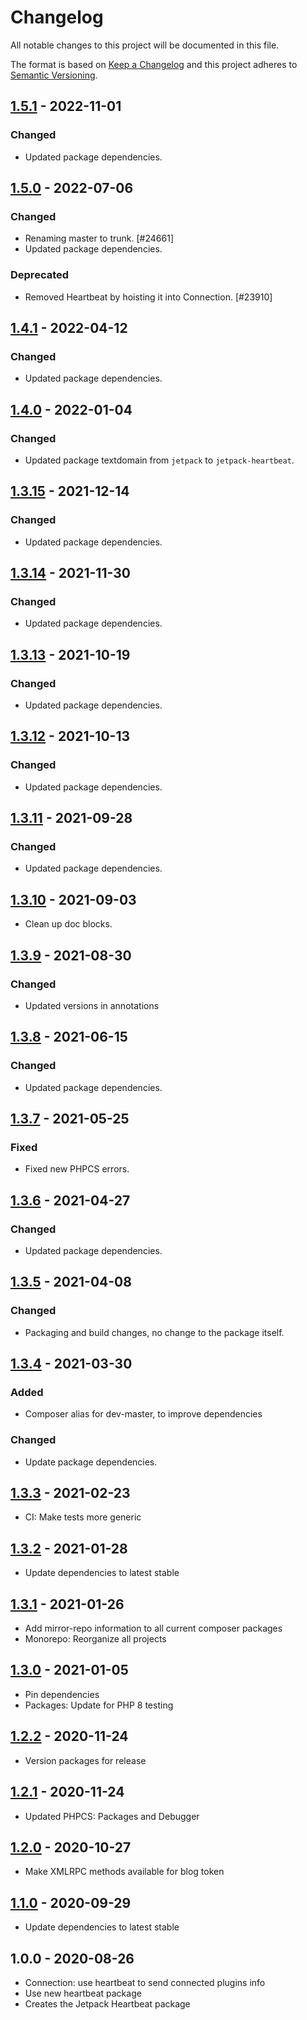 # Changelog

All notable changes to this project will be documented in this file.

The format is based on [Keep a Changelog](https://keepachangelog.com/en/1.0.0/)
and this project adheres to [Semantic Versioning](https://semver.org/spec/v2.0.0.html).

## [1.5.1] - 2022-11-01
### Changed
- Updated package dependencies.

## [1.5.0] - 2022-07-06
### Changed
- Renaming master to trunk. [#24661]
- Updated package dependencies.

### Deprecated
- Removed Heartbeat by hoisting it into Connection. [#23910]

## [1.4.1] - 2022-04-12
### Changed
- Updated package dependencies.

## [1.4.0] - 2022-01-04
### Changed
- Updated package textdomain from `jetpack` to `jetpack-heartbeat`.

## [1.3.15] - 2021-12-14
### Changed
- Updated package dependencies.

## [1.3.14] - 2021-11-30
### Changed
- Updated package dependencies.

## [1.3.13] - 2021-10-19
### Changed
- Updated package dependencies.

## [1.3.12] - 2021-10-13
### Changed
- Updated package dependencies.

## [1.3.11] - 2021-09-28
### Changed
- Updated package dependencies.

## [1.3.10] - 2021-09-03

- Clean up doc blocks.

## [1.3.9] - 2021-08-30
### Changed
- Updated versions in annotations

## [1.3.8] - 2021-06-15
### Changed
- Updated package dependencies.

## [1.3.7] - 2021-05-25
### Fixed
- Fixed new PHPCS errors.

## [1.3.6] - 2021-04-27
### Changed
- Updated package dependencies.

## [1.3.5] - 2021-04-08
### Changed
- Packaging and build changes, no change to the package itself.

## [1.3.4] - 2021-03-30
### Added
- Composer alias for dev-master, to improve dependencies

### Changed
- Update package dependencies.

## [1.3.3] - 2021-02-23

- CI: Make tests more generic

## [1.3.2] - 2021-01-28

- Update dependencies to latest stable

## [1.3.1] - 2021-01-26

- Add mirror-repo information to all current composer packages
- Monorepo: Reorganize all projects

## [1.3.0] - 2021-01-05

- Pin dependencies
- Packages: Update for PHP 8 testing

## [1.2.2] - 2020-11-24

- Version packages for release

## [1.2.1] - 2020-11-24

- Updated PHPCS: Packages and Debugger

## [1.2.0] - 2020-10-27

- Make XMLRPC methods available for blog token

## [1.1.0] - 2020-09-29

- Update dependencies to latest stable

## 1.0.0 - 2020-08-26

- Connection: use heartbeat to send connected plugins info
- Use new heartbeat package
- Creates the Jetpack Heartbeat package

[1.5.1]: https://github.com/Automattic/jetpack-heartbeat/compare/v1.5.0...v1.5.1
[1.5.0]: https://github.com/Automattic/jetpack-heartbeat/compare/v1.4.1...v1.5.0
[1.4.1]: https://github.com/Automattic/jetpack-heartbeat/compare/v1.4.0...v1.4.1
[1.4.0]: https://github.com/Automattic/jetpack-heartbeat/compare/v1.3.15...v1.4.0
[1.3.15]: https://github.com/Automattic/jetpack-heartbeat/compare/v1.3.14...v1.3.15
[1.3.14]: https://github.com/Automattic/jetpack-heartbeat/compare/v1.3.13...v1.3.14
[1.3.13]: https://github.com/Automattic/jetpack-heartbeat/compare/v1.3.12...v1.3.13
[1.3.12]: https://github.com/Automattic/jetpack-heartbeat/compare/v1.3.11...v1.3.12
[1.3.11]: https://github.com/Automattic/jetpack-heartbeat/compare/v1.3.10...v1.3.11
[1.3.10]: https://github.com/Automattic/jetpack-heartbeat/compare/v1.3.9...v1.3.10
[1.3.9]: https://github.com/Automattic/jetpack-heartbeat/compare/v1.3.8...v1.3.9
[1.3.8]: https://github.com/Automattic/jetpack-heartbeat/compare/v1.3.7...v1.3.8
[1.3.7]: https://github.com/Automattic/jetpack-heartbeat/compare/v1.3.6...v1.3.7
[1.3.6]: https://github.com/Automattic/jetpack-heartbeat/compare/v1.3.5...v1.3.6
[1.3.5]: https://github.com/Automattic/jetpack-heartbeat/compare/v1.3.4...v1.3.5
[1.3.4]: https://github.com/Automattic/jetpack-heartbeat/compare/v1.3.3...v1.3.4
[1.3.3]: https://github.com/Automattic/jetpack-heartbeat/compare/v1.3.2...v1.3.3
[1.3.2]: https://github.com/Automattic/jetpack-heartbeat/compare/v1.3.1...v1.3.2
[1.3.1]: https://github.com/Automattic/jetpack-heartbeat/compare/v1.3.0...v1.3.1
[1.3.0]: https://github.com/Automattic/jetpack-heartbeat/compare/v1.2.2...v1.3.0
[1.2.2]: https://github.com/Automattic/jetpack-heartbeat/compare/v1.2.1...v1.2.2
[1.2.1]: https://github.com/Automattic/jetpack-heartbeat/compare/v1.2.0...v1.2.1
[1.2.0]: https://github.com/Automattic/jetpack-heartbeat/compare/v1.1.0...v1.2.0
[1.1.0]: https://github.com/Automattic/jetpack-heartbeat/compare/v1.0.0...v1.1.0
